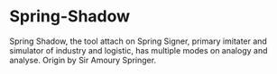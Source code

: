 # Spring-Shadow
Spring Shadow, the tool attach on Spring Signer, primary imitater and simulator of industry and logistic, has multiple modes on analogy and analyse. Origin by Sir Amoury Springer.
